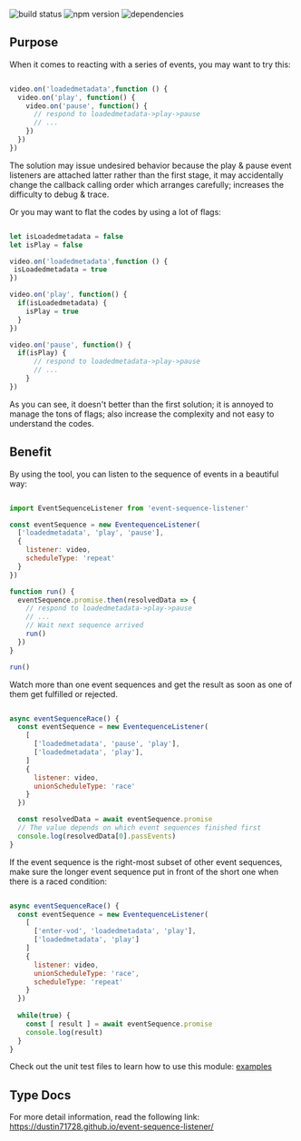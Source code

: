 ![build status](https://img.shields.io/travis/dustin71728/event-sequence-listener.svg?style=for-the-badge)
![npm version](https://img.shields.io/npm/v/event-sequence-listener.svg?style=for-the-badge)
![dependencies](https://img.shields.io/david/dustin71728/event-sequence-listener.svg?style=for-the-badge)

## Purpose

When it comes to reacting with a series of events, you may want to try this:

```javascript

video.on('loadedmetadata',function () {
  video.on('play', function() {
    video.on('pause', function() {
      // respond to loadedmetadata->play->pause
      // ...
    })
  })
})
```

The solution may issue undesired behavior because the play & pause event listeners are attached latter rather than the first stage,
it may accidentally change the callback calling order which arranges carefully; increases the difficulty to debug & trace.

Or you may want to flat the codes by using a lot of flags:

```javascript

let isLoadedmetadata = false
let isPlay = false

video.on('loadedmetadata',function () {
 isLoadedmetadata = true
})

video.on('play', function() {
  if(isLoadedmetadata) {
    isPlay = true
  }
})

video.on('pause', function() {
  if(isPlay) {
      // respond to loadedmetadata->play->pause
      // ...
    }
})

```


As you can see, it doesn't better than the first solution; it is annoyed to manage the tons of flags; also increase the complexity and not easy to understand the codes.

## Benefit
By using the tool, you can listen to the sequence of events in a beautiful way:

```javascript

import EventSequenceListener from 'event-sequence-listener'

const eventSequence = new EventequenceListener(
  ['loadedmetadata', 'play', 'pause'],
  {
    listener: video,
    scheduleType: 'repeat'
  }
})

function run() {
  eventSequence.promise.then(resolvedData => {
    // respond to loadedmetadata->play->pause
    // ...
    // Wait next sequence arrived
    run()
  })
}

run()
```
Watch more than one event sequences and get the result as soon as one of them get fulfilled or rejected.

```javascript

async eventSequenceRace() {
  const eventSequence = new EventequenceListener(
    [
      ['loadedmetadata', 'pause', 'play'],
      ['loadedmetadata', 'play'],
    ]
    {
      listener: video,
      unionScheduleType: 'race'
    }
  })

  const resolvedData = await eventSequence.promise
  // The value depends on which event sequences finished first
  console.log(resolvedData[0].passEvents)
}

```

If the event sequence is the right-most subset of other event sequences, make sure the longer event sequence put in front of the short one when there is a raced condition:

```javascript

async eventSequenceRace() {
  const eventSequence = new EventequenceListener(
    [
      ['enter-vod', 'loadedmetadata', 'play'],
      ['loadedmetadata', 'play']
    ]
    {
      listener: video,
      unionScheduleType: 'race',
      scheduleType: 'repeat'
    }
  })
  
  while(true) {
    const [ result ] = await eventSequence.promise
    console.log(result)
  }
}

```

Check out the unit test files to learn how to use this module:
[examples](/src/EventSequenceListener/__test__/EventSequenceListener.spec.ts)

## Type Docs

For more detail information, read the following link:
https://dustin71728.github.io/event-sequence-listener/
